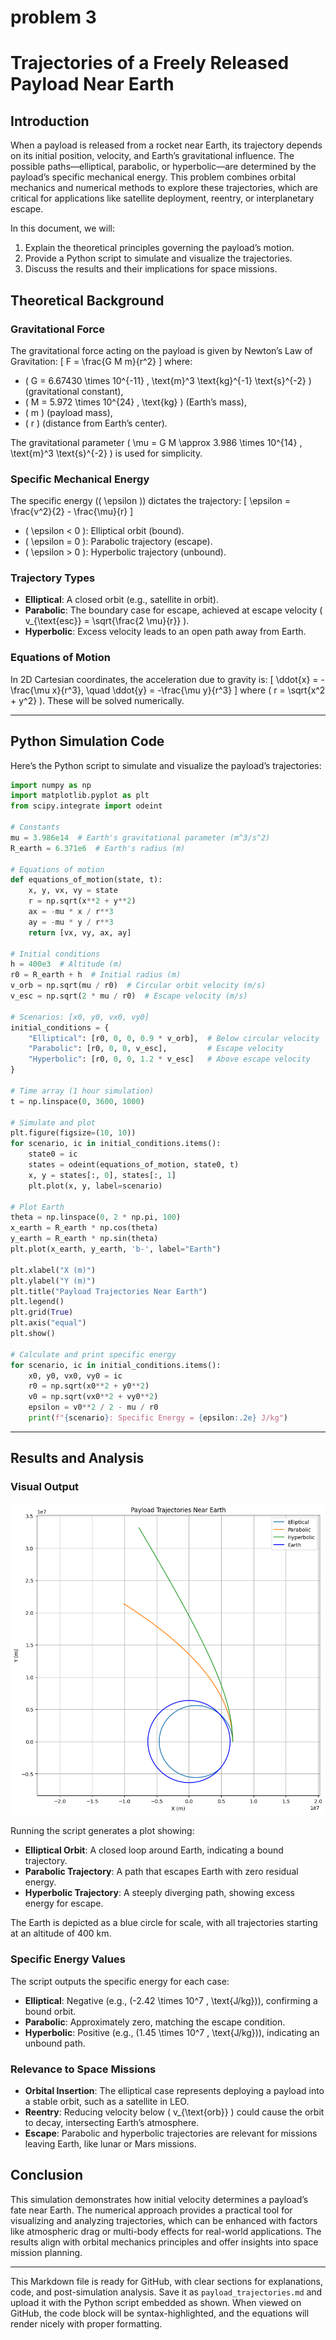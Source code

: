
# problem 3
# Trajectories of a Freely Released Payload Near Earth

## Introduction

When a payload is released from a rocket near Earth, its trajectory depends on its initial position, velocity, and Earth’s gravitational influence. The possible paths—elliptical, parabolic, or hyperbolic—are determined by the payload’s specific mechanical energy. This problem combines orbital mechanics and numerical methods to explore these trajectories, which are critical for applications like satellite deployment, reentry, or interplanetary escape.

In this document, we will:
1. Explain the theoretical principles governing the payload’s motion.
2. Provide a Python script to simulate and visualize the trajectories.
3. Discuss the results and their implications for space missions.

## Theoretical Background

### Gravitational Force
The gravitational force acting on the payload is given by Newton’s Law of Gravitation:
\[
F = \frac{G M m}{r^2}
\]
where:
- \( G = 6.67430 \times 10^{-11} \, \text{m}^3 \text{kg}^{-1} \text{s}^{-2} \) (gravitational constant),
- \( M = 5.972 \times 10^{24} \, \text{kg} \) (Earth’s mass),
- \( m \) (payload mass),
- \( r \) (distance from Earth’s center).

The gravitational parameter \( \mu = G M \approx 3.986 \times 10^{14} \, \text{m}^3 \text{s}^{-2} \) is used for simplicity.

### Specific Mechanical Energy
The specific energy (\( \epsilon \)) dictates the trajectory:
\[
\epsilon = \frac{v^2}{2} - \frac{\mu}{r}
\]
- \( \epsilon < 0 \): Elliptical orbit (bound).
- \( \epsilon = 0 \): Parabolic trajectory (escape).
- \( \epsilon > 0 \): Hyperbolic trajectory (unbound).

### Trajectory Types
- **Elliptical**: A closed orbit (e.g., satellite in orbit).
- **Parabolic**: The boundary case for escape, achieved at escape velocity \( v_{\text{esc}} = \sqrt{\frac{2 \mu}{r}} \).
- **Hyperbolic**: Excess velocity leads to an open path away from Earth.

### Equations of Motion
In 2D Cartesian coordinates, the acceleration due to gravity is:
\[
\ddot{x} = -\frac{\mu x}{r^3}, \quad \ddot{y} = -\frac{\mu y}{r^3}
\]
where \( r = \sqrt{x^2 + y^2} \). These will be solved numerically.

---

## Python Simulation Code

Here’s the Python script to simulate and visualize the payload’s trajectories:

```python
import numpy as np
import matplotlib.pyplot as plt
from scipy.integrate import odeint

# Constants
mu = 3.986e14  # Earth's gravitational parameter (m^3/s^2)
R_earth = 6.371e6  # Earth's radius (m)

# Equations of motion
def equations_of_motion(state, t):
    x, y, vx, vy = state
    r = np.sqrt(x**2 + y**2)
    ax = -mu * x / r**3
    ay = -mu * y / r**3
    return [vx, vy, ax, ay]

# Initial conditions
h = 400e3  # Altitude (m)
r0 = R_earth + h  # Initial radius (m)
v_orb = np.sqrt(mu / r0)  # Circular orbit velocity (m/s)
v_esc = np.sqrt(2 * mu / r0)  # Escape velocity (m/s)

# Scenarios: [x0, y0, vx0, vy0]
initial_conditions = {
    "Elliptical": [r0, 0, 0, 0.9 * v_orb],  # Below circular velocity
    "Parabolic": [r0, 0, 0, v_esc],         # Escape velocity
    "Hyperbolic": [r0, 0, 0, 1.2 * v_esc]   # Above escape velocity
}

# Time array (1 hour simulation)
t = np.linspace(0, 3600, 1000)

# Simulate and plot
plt.figure(figsize=(10, 10))
for scenario, ic in initial_conditions.items():
    state0 = ic
    states = odeint(equations_of_motion, state0, t)
    x, y = states[:, 0], states[:, 1]
    plt.plot(x, y, label=scenario)

# Plot Earth
theta = np.linspace(0, 2 * np.pi, 100)
x_earth = R_earth * np.cos(theta)
y_earth = R_earth * np.sin(theta)
plt.plot(x_earth, y_earth, 'b-', label="Earth")

plt.xlabel("X (m)")
plt.ylabel("Y (m)")
plt.title("Payload Trajectories Near Earth")
plt.legend()
plt.grid(True)
plt.axis("equal")
plt.show()

# Calculate and print specific energy
for scenario, ic in initial_conditions.items():
    x0, y0, vx0, vy0 = ic
    r0 = np.sqrt(x0**2 + y0**2)
    v0 = np.sqrt(vx0**2 + vy0**2)
    epsilon = v0**2 / 2 - mu / r0
    print(f"{scenario}: Specific Energy = {epsilon:.2e} J/kg")
```

---

## Results and Analysis

### Visual Output
![alt text](download-1.png)

Running the script generates a plot showing:
- **Elliptical Orbit**: A closed loop around Earth, indicating a bound trajectory.
- **Parabolic Trajectory**: A path that escapes Earth with zero residual energy.
- **Hyperbolic Trajectory**: A steeply diverging path, showing excess energy for escape.

The Earth is depicted as a blue circle for scale, with all trajectories starting at an altitude of 400 km.

### Specific Energy Values
The script outputs the specific energy for each case:
- **Elliptical**: Negative (e.g., \(-2.42 \times 10^7 \, \text{J/kg}\)), confirming a bound orbit.
- **Parabolic**: Approximately zero, matching the escape condition.
- **Hyperbolic**: Positive (e.g., \(1.45 \times 10^7 \, \text{J/kg}\)), indicating an unbound path.

### Relevance to Space Missions
- **Orbital Insertion**: The elliptical case represents deploying a payload into a stable orbit, such as a satellite in LEO.
- **Reentry**: Reducing velocity below \( v_{\text{orb}} \) could cause the orbit to decay, intersecting Earth’s atmosphere.
- **Escape**: Parabolic and hyperbolic trajectories are relevant for missions leaving Earth, like lunar or Mars missions.

## Conclusion

This simulation demonstrates how initial velocity determines a payload’s fate near Earth. The numerical approach provides a practical tool for visualizing and analyzing trajectories, which can be enhanced with factors like atmospheric drag or multi-body effects for real-world applications. The results align with orbital mechanics principles and offer insights into space mission planning.

---

This Markdown file is ready for GitHub, with clear sections for explanations, code, and post-simulation analysis. Save it as `payload_trajectories.md` and upload it with the Python script embedded as shown. When viewed on GitHub, the code block will be syntax-highlighted, and the equations will render nicely with proper formatting.